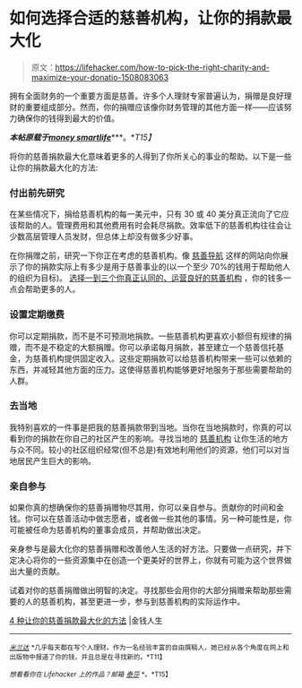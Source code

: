 # 如何选择合适的慈善机构，让你的捐款最大化

> 原文：<https://lifehacker.com/how-to-pick-the-right-charity-and-maximize-your-donatio-1508083063>

拥有全面财务的一个重要方面是慈善。许多个人理财专家普遍认为，捐赠是良好理财的重要组成部分。然而，你的捐赠应该像你财务管理的其他方面一样——应该努力确保你的钱得到最大的价值。



***本帖原载于***[***money smartlife***](http://moneysmartlife.com/ways-to-maximize-your-charity-donations/)***。**T15】*

将你的慈善捐款最大化意味着更多的人得到了你所关心的事业的帮助。以下是一些让你的捐款最大化的方法:

### 付出前先研究

在某些情况下，捐给慈善机构的每一美元中，只有 30 或 40 美分真正流向了它应该帮助的人。管理费用和其他费用有时会耗尽捐款。效率低下的慈善机构往往会让少数高层管理人员发财，但总体上却没有做多少好事。

在你捐赠之前，研究一下你正在考虑的慈善机构。像 [慈善导航](http://www.charitynavigator.org/) 这样的网站向你展示了你的捐款实际上有多少是用于慈善事业的(以一个至少 70%的钱用于帮助他人的组织为目标)。 [选择一到三个你真正认同的、运营良好的慈善机构](http://moneysmartlife.com/how-to-choose-a-charity/) ，你的钱多一点会帮助更多的人。

### 设置定期缴费

你可以定期捐款，而不是不可预测地捐款。一些慈善机构更喜欢小额但有规律的捐赠，而不是不稳定的大额捐赠。你可以承诺每月捐款，甚至建立一个慈善信托基金，为慈善机构提供固定收入。这些定期捐款可以给慈善机构带来一些可以依赖的东西，并减轻其他方面的压力。这使得慈善机构能够更好地服务于那些需要帮助的人群。

### 去当地

我特别喜欢的一件事是把我的慈善捐款带到当地。当你在当地捐款时，你真的可以看到你的捐款在你自己的社区产生的影响。寻找当地的 [慈善机构](https://lifehacker.com/how-to-determine-if-a-charity-like-kony-2012-is-worth-y-5891726) 让你生活的地方与众不同。较小的社区组织经常(但不总是)有效地利用他们的资源，他们可以对当地居民产生巨大的影响。

### 亲自参与

如果你真的想确保你的慈善捐赠物尽其用，你可以亲自参与。贡献你的时间和金钱。你可以在慈善活动中做志愿者，或者做一些其他的事情。另一种可能性是，你可能被任命为慈善机构的董事会成员，并帮助做出决定。

亲身参与是最大化你的慈善捐赠和改善他人生活的好方法。只要做一点研究，并下定决心将你的一些资源集中在创造一个更美好的世界上，你就有可能为这个世界做出大量的贡献。

试着对你的慈善捐赠做出明智的决定。寻找那些会用你的大部分捐赠来帮助那些需要的人的慈善机构，甚至更进一步，参与到慈善机构的实际运作中。

[4 种让你的慈善捐款最大化的方法](http://moneysmartlife.com/ways-to-maximize-your-charity-donations/) |金钱人生

* * *

[<small>*米兰达*</small>](https://plus.google.com/114568092742913326021?rel=author) <small>*几乎每天都在写个人理财。作为一名经验丰富的自由撰稿人，她已经从各个角度在网上和出版物中报道了你的钱，并且总是在寻找新的。*T11】</small>

<small>*想看看你在 Lifehacker 上的作品？邮箱*</small> [<small>*泰莎*</small>](https://mail.google.com/mail/?view=cm&fs=1&tf=1&to=tessa@lifehacker.com) <small>*。*T15】</small>